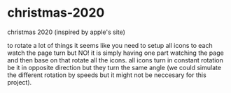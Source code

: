 # christmas-2020

christmas 2020 (inspired by apple's site)

to rotate a lot of things it seems like you need to setup all icons to each watch the page turn but NO!
it is simply having one part watching the page and then base on that rotate all the icons. all icons turn in constant rotation be it in opposite direction but they turn the same angle (we could simulate the different rotation by speeds but it might not be neccesary for this project).
